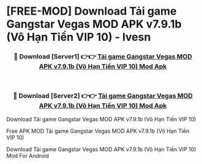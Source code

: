 # [FREE-MOD] Download Tải game Gangstar Vegas MOD APK v7.9.1b (Vô Hạn Tiền VIP 10) - lvesn


<div align="center">
<h3>🔴 Download [Server1] 👉👉 <a href="https://apk-comot.site?title=Tải_game_Gangstar_Vegas_MOD_APK_v7.9.1b_(Vô_Hạn_Tiền_VIP_10)">Tải game Gangstar Vegas MOD APK v7.9.1b (Vô Hạn Tiền VIP 10) Mod Apk</a></h3><br>

<h3>🔴 Download [Server2] 👉👉 <a href="https://apk-comot.site?title=Tải_game_Gangstar_Vegas_MOD_APK_v7.9.1b_(Vô_Hạn_Tiền_VIP_10)">Tải game Gangstar Vegas MOD APK v7.9.1b (Vô Hạn Tiền VIP 10) Mod Apk</a></h3>
</div>



Download Tải game Gangstar Vegas MOD APK v7.9.1b (Vô Hạn Tiền VIP 10) 

Free APK MOD Tải game Gangstar Vegas MOD APK v7.9.1b (Vô Hạn Tiền VIP 10) 

Download Tải game Gangstar Vegas MOD APK v7.9.1b (Vô Hạn Tiền VIP 10) Mod For Android
